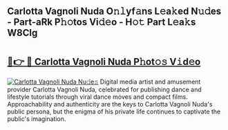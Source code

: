 ## Carlotta Vagnoli Nuda O𝚗𝚕yf𝚊ns L𝚎a𝚔ed N𝚞𝚍es - Part-aRk P𝚑𝚘tos Vi𝚍𝚎o - H𝚘𝚝 Part L𝚎a𝚔s W8Clg

# <h2><a href="http://kfdsy6.oniu.top/?m=Carlotta+Vagnoli+Nuda">🔗👉 🔴 Carlotta Vagnoli Nuda P𝚑ot𝚘𝚜 V𝚒d𝚎o</a></h2>

[![Carlotta Vagnoli Nuda Nu𝚍e𝚜](https://i.imgur.com/0qMVB7G.gif)](http://kfdsy6.oniu.top/?m=Carlotta+Vagnoli+Nuda)
Digital media artist and amusement provider Carlotta Vagnoli Nuda, celebrated for publishing dance and lifestyle tutorials through viral dance moves and compact films. Approachability and authenticity are the keys to Carlotta Vagnoli Nuda's public persona, but the enigma of his private life continues to captivate the public's imagination.  
